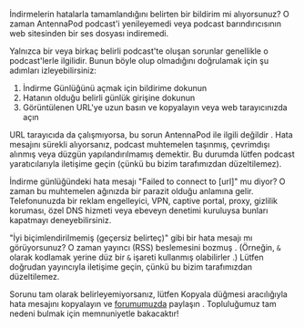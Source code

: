 İndirmelerin hatalarla tamamlandığını belirten bir bildirim mi alıyorsunuz? O zaman AntennaPod podcast'i yenileyemedi veya podcast barındırıcısının web sitesinden bir ses dosyası indiremedi.

Yalnızca bir veya birkaç belirli podcast'te oluşan sorunlar genellikle o podcast'lerle ilgilidir. Bunun böyle olup olmadığını doğrulamak için şu adımları izleyebilirsiniz:

1. İndirme Günlüğünü açmak için bildirime dokunun
1. Hatanın olduğu belirli günlük girişine dokunun
1. Görüntülenen URL'ye uzun basın ve kopyalayın veya web tarayıcınızda açın

URL tarayıcıda da çalışmıyorsa, bu sorun AntennaPod ile ilgili değildir . Hata mesajını sürekli alıyorsanız, podcast muhtemelen taşınmış, çevrimdışı alınmış veya düzgün yapılandırılmamış demektir. Bu durumda lütfen podcast yaratıcılarıyla iletişime geçin (çünkü bu bizim tarafımızdan düzeltilemez).

İndirme günlüğündeki hata mesajı "Failed to connect to [url]" mu diyor? O zaman bu muhtemelen ağınızda bir parazit olduğu anlamına gelir. Telefonunuzda bir reklam engelleyici, VPN, captive portal, proxy, gizlilik koruması, özel DNS hizmeti veya ebeveyn denetimi kuruluysa bunları kapatmayı deneyebilirsiniz.

"İyi biçimlendirilmemiş (geçersiz belirteç)" gibi bir hata mesajı mı görüyorsunuz? O zaman yayıncı (RSS) beslemesini bozmuş . (Örneğin, ` & ` olarak kodlamak yerine düz bir ` & ` işareti kullanmış olabilirler .) Lütfen doğrudan yayıncıyla iletişime geçin, çünkü bu bizim tarafımızdan düzeltilemez.

Sorunu tam olarak belirleyemiyorsanız, lütfen Kopyala düğmesi aracılığıyla hata mesajını kopyalayın ve [forumumuzda](https://forum.antepod.org/c/support/7) paylaşın . Topluluğumuz tam nedeni bulmak için memnuniyetle bakacaktır!
